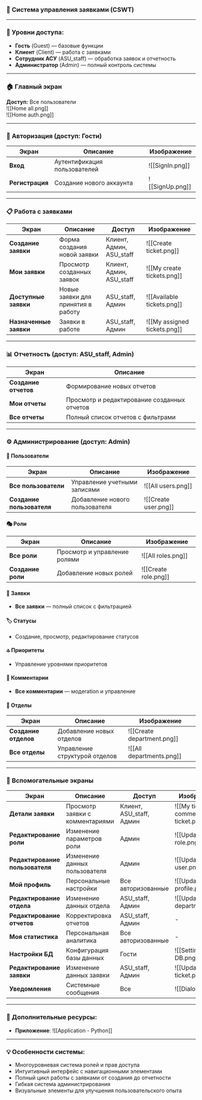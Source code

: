 ### 🎯 Система управления заявками (CSWT)

---

### 👥 Уровни доступа:
- **Гость** (Guest) — базовые функции
- **Клиент** (Client) — работа с заявками
- **Сотрудник АСУ** (ASU_staff) — обработка заявок и отчетность
- **Администратор** (Admin) — полный контроль системы

---

### 🏠 Главный экран
**Доступ:** Все пользователи  
![[Home all.png]]  
![[Home auth.png]]

---

### 🔐 **Авторизация** (доступ: Гости)
| Экран | Описание | Изображение |
|-------|----------|-------------|
| **Вход** | Аутентификация пользователей | ![[SignIn.png]] |
| **Регистрация** | Создание нового аккаунта | ![[SignUp.png]] |

---

### 📋 **Работа с заявками**
| Экран | Описание | Доступ | Изображение |
|-------|----------|---------|-------------|
| **Создание заявки** | Форма создания новой заявки | Клиент, Админ, ASU_staff | ![[Create ticket.png]] |
| **Мои заявки** | Просмотр созданных заявок | Клиент, Админ, ASU_staff | ![[My create tickets.png]] |
| **Доступные заявки** | Новые заявки для принятия в работу | ASU_staff, Админ | ![[Available tickets.png]] |
| **Назначенные заявки** | Заявки в работе | ASU_staff, Админ | ![[My assigned tickets.png]] |

---

### 📊 **Отчетность** (доступ: ASU_staff, Admin)
| Экран | Описание |
|-------|----------|
| **Создание отчетов** | Формирование новых отчетов |
| **Мои отчеты** | Просмотр и редактирование созданных отчетов |
| **Все отчеты** | Полный список отчетов с фильтрами |

---

### ⚙️ **Администрирование** (доступ: Admin)
#### 👥 Пользователи
| Экран | Описание | Изображение |
|-------|----------|-------------|
| **Все пользователи** | Управление учетными записями | ![[All users.png]] |
| **Создание пользователя** | Добавление нового пользователя | ![[Create user.png]] |

#### 🎭 Роли
| Экран | Описание | Изображение |
|-------|----------|-------------|
| **Все роли** | Просмотр и управление ролями | ![[All roles.png]] |
| **Создание роли** | Добавление новых ролей | ![[Create role.png]] |

#### 📝 Заявки
- **Все заявки** — полный список с фильтрацией

#### 🏷️ Статусы
- Создание, просмотр, редактирование статусов

#### 🔝 Приоритеты
- Управление уровнями приоритетов

#### 💬 Комментарии
- **Все комментарии** — модeration и управление

#### 🏢 Отделы
| Экран | Описание | Изображение |
|-------|----------|-------------|
| **Создание отделов** | Добавление новых отделов | ![[Create department.png]] |
| **Все отделы** | Управление структурой отделов | ![[All departments.png]] |

---

### 🎯 **Вспомогательные экраны**
| Экран | Описание | Доступ | Изображение |
|-------|----------|---------|-------------|
| **Детали заявки** | Просмотр заявки с комментариями | Клиент, ASU_staff, Админ | ![[My ticket and comments for ticket.png]] |
| **Редактирование роли** | Изменение параметров роли | Админ | ![[Update role.png]] |
| **Редактирование пользователя** | Изменение данных пользователя | Админ | ![[Update user.png]] |
| **Мой профиль** | Персональные настройки | Все авторизованные | ![[Update profile.png]] |
| **Редактирование отдела** | Изменение данных отдела | ASU_staff, Админ | ![[Update department.png]] |
| **Редактирование отчетов** | Корректировка отчетов | ASU_staff, Админ | - |
| **Моя статистика** | Персональная аналитика | Все авторизованные | - |
| **Настройки БД** | Конфигурация базы данных | Гости | ![[Settings DB.png]] |
| **Редактирование заявки** | Изменение данных заявки | ASU_staff, Админ | ![[Update ticket.png]] |
| **Уведомления** | Системные сообщения | Все | ![[Dialog.png]] |

---

### 🔗 Дополнительные ресурсы:
- **Приложение**: ![[Application - Python]]

---

### 💡 Особенности системы:
- Многоуровневая система ролей и прав доступа
- Интуитивный интерфейс с навигационными элементами
- Полный цикл работы с заявками от создания до отчетности
- Гибкая система администрирования
- Визуальные элементы для улучшения пользовательского опыта